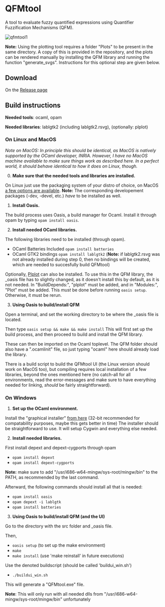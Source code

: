# QFMtool
A tool to evaluate fuzzy quantified expressions using Quantifier Fuzzification Mechanisms (QFM).

![qfmtool1](https://user-images.githubusercontent.com/36513234/36345491-df3490c8-142b-11e8-8055-100396611e1a.png)

__Note:__ Using the plotting tool requires a folder "Plots" to be present in the same directory. A copy of this is provided in the repository, and the plots can be rendered manually by installing the QFM library and running the function "generate_svgs". Instructions for this optional step are given below.

## Download

On the [Release page](https://github.com/cem-okulmus/QFMtool/releases/tag/1.0)


## Build instructions

__Needed tools__:   ocaml, opam

__Needed libraries__: lablgtk2 (including lablgtk2.rsvg), (optionally: plplot)


### On Linux and MacOS

_Note on MacOS: _In principle_ this should be identical, as MacOS is natively supported by the OCaml developer, INRIA. However, I have no MacOS machine available to make sure things work as described here. In a perfect world, it should behave identical to how it does on Linux, though._ 

0. __Make sure that the needed tools and libraries are installed.__ 

On Linux just use the packaging system of your distro of choice, on MacOS [a few options are available](https://ocaml.org/docs/install.html#macOS). __Note:__ The corresponding developement packages (-dev, -devel, etc.) _have_ to be installed as well.

1. __Install Oasis.__ 

The build process uses Oasis, a build manager for Ocaml. Install it through opam by typing `opam install oasis`.

2. __Install needed OCaml libraries.__ 

The following libraries need to be installed (through opam). 

  - OCaml Batteries Included `opam install batteries`
  - OCaml GTK2 bindings `opam install lablgtk2` (__Note:__ if lablgtk2.rsvg was not already installed during step 0, then no bindings will be created, which are needed to succesfully build QFMtool)
  
Optionally, [Plplot](http://plplot.sourceforge.net/) can also be installed. To use this in the QFM library, the \_oasis file has to slightly changed, as it doesn't install this by default, as it is not needed. In "BuildDepends:", "plplot" must be added, and in "Modules:",  "Plot" must be added. This _must_ be done before running `oasis setup`. Otherwise, it must be rerun. 
  
3. __Using Oasis to build/install QFM__

 Open a terminal, and set the working directory to be where the \_oasis file is located. 
 
Then type `oasis setup && make && make install`
This will first set up the build process, and then proceed to build and install the QFM library. 

These can then be imported on the Ocaml toplevel. The QFM folder should also have a ".ocamlinit" file, so just typing 
"ocaml" here should already load the library. 

There is a build script to build the QFMtool UI (the Linux version should work on MacOS too), but compiling  requires local installation of a few libraries, beyond the ones mentioned here (no catch-all for all environments, read the error-messages and make sure to have everything needed for linking, _should_ be fairly straightforward). 

### On Windows

1. __Set up the OCaml environment.__

Install the "graphical installer" [from here](https://fdopen.github.io/opam-repository-mingw/installation/) (32-bit recommended 
for compatability purposes, maybe this gets better in time) The installer should be straightforward to use. It will setup Cygwin
and everything else needed. 

2. __Install needed libraries.__

First install depext and depext-cygports through opam 

  - `opam install depext` 
  - `opam install depext-cygports` 
  
__Note:__ make sure to add "/usr/i686-w64-mingw/sys-root/mingw/bin" to the PATH, as recommended by the last command.

Afterward, the following commands should install all that is needed: 
  - `opam install oasis`
  - `opam depext -i lablgtk` 
  - `opam install batteries`
  
3. __Using Oasis to build/install QFM (and the UI)__

Go to the directory with the src folder and \_oasis file. 

Then,

  - `oasis setup`  (to set up the make environment) 
  - `make`
  - `make install` (use 'make reinstall' in future executions) 
  
Use the denoted buildscript (should be called 'buildui_win.sh')
  - `./buildui_win.sh`
  
This will generate a "QFMtool.exe" file. 

__Note__: This will only run with all needed dlls from 
"/usr/i686-w64-mingw/sys-root/mingw/bin" unfortunately
